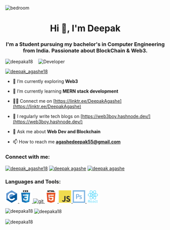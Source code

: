 ![bedroom](https://user-images.githubusercontent.com/79355239/143467976-43e524a2-c3cd-47cb-a3e5-6a8ed0bc4a69.gif)
<h1 align="center">Hi 👋, I'm Deepak</h1>
<h3 align="center">I'm a Student pursuing my bachelor's in Computer Engineering from India. Passionate about BlockChain & Web3.</h3>

<img align="right" alt="Developer" width="400" src="https://media.tenor.com/whgQwNlVvNkAAAAi/xero-code.gif">

<p align="left"> <img src="https://komarev.com/ghpvc/?username=deepaka18&label=Profile%20views&color=0e75b6&style=flat" alt="deepaka18" /> </p>

<p align="left"> <a href="https://twitter.com/deepak_agashe18" target="blank"><img src="https://img.shields.io/twitter/follow/deepak_agashe18?logo=twitter&style=for-the-badge" alt="deepak_agashe18" /></a> </p>

- 🔭 I’m currently exploring **Web3**

- 🌱 I’m currently learning **MERN stack development**

- 👨‍💻 Connect me on [https://linktr.ee/DeepakAgashe](https://linktr.ee/DeepakAgashe)

- 📝 I regularly write tech blogs on [https://web3boy.hashnode.dev/](https://web3boy.hashnode.dev/)

- 💬 Ask me about **Web Dev and Blockchain**

- 📫 How to reach me **agashedeepak55@gmail.com**

<h3 align="left">Connect with me:</h3>
<p align="left">
<a href="https://twitter.com/deepak_agashe18" target="blank"><img align="center" src="https://raw.githubusercontent.com/rahuldkjain/github-profile-readme-generator/master/src/images/icons/Social/twitter.svg" alt="deepak_agashe18" height="30" width="40" /></a>
<a href="https://www.linkedin.com/in/deepak-agashe-406483226" target="blank"><img align="center" src="https://raw.githubusercontent.com/rahuldkjain/github-profile-readme-generator/master/src/images/icons/Social/linked-in-alt.svg" alt="deepak agashe" height="30" width="40" /></a>
<a href="https://web3boy.hashnode.dev/" target="blank"><img align="center" src="https://raw.githubusercontent.com/rahuldkjain/github-profile-readme-generator/master/src/images/icons/Social/hashnode.svg" alt="deepak agashe" height="30" width="40" /></a>
</p>

<h3 align="left">Languages and Tools:</h3>
<p align="left"> <a href="https://www.cprogramming.com/" target="_blank" rel="noreferrer"> <img src="https://raw.githubusercontent.com/devicons/devicon/master/icons/c/c-original.svg" alt="c" width="40" height="40"/> </a> <a href="https://www.w3schools.com/css/" target="_blank" rel="noreferrer"> <img src="https://raw.githubusercontent.com/devicons/devicon/master/icons/css3/css3-original-wordmark.svg" alt="css3" width="40" height="40"/> </a> <a href="https://git-scm.com/" target="_blank" rel="noreferrer"> <img src="https://www.vectorlogo.zone/logos/git-scm/git-scm-icon.svg" alt="git" width="40" height="40"/> </a> <a href="https://www.w3.org/html/" target="_blank" rel="noreferrer"> <img src="https://raw.githubusercontent.com/devicons/devicon/master/icons/html5/html5-original-wordmark.svg" alt="html5" width="40" height="40"/> </a> <a href="https://developer.mozilla.org/en-US/docs/Web/JavaScript" target="_blank" rel="noreferrer"> <img src="https://raw.githubusercontent.com/devicons/devicon/master/icons/javascript/javascript-original.svg" alt="javascript" width="40" height="40"/> </a> <a href="https://www.photoshop.com/en" target="_blank" rel="noreferrer"> <img src="https://raw.githubusercontent.com/devicons/devicon/master/icons/photoshop/photoshop-line.svg" alt="photoshop" width="40" height="40"/> </a> <a href="https://reactjs.org/" target="_blank" rel="noreferrer"> <img src="https://raw.githubusercontent.com/devicons/devicon/master/icons/react/react-original-wordmark.svg" alt="react" width="40" height="40"/> </a> </p>

<p><img align="left" src="https://github-readme-stats.vercel.app/api/top-langs?username=deepaka18&show_icons=true&locale=en&layout=compact" alt="deepaka18" /></p>

<p>&nbsp;<img align="center" src="https://github-readme-stats.vercel.app/api?username=deepaka18&show_icons=true&locale=en" alt="deepaka18" /></p>

<p><img align="center" src="https://github-readme-streak-stats.herokuapp.com/?user=deepaka18&" alt="deepaka18" /></p>
